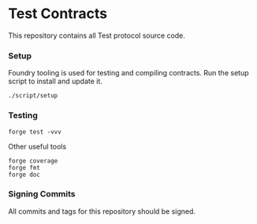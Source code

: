 # Test Contracts

This repository contains all Test protocol source code.


### Setup

Foundry tooling is used for testing and compiling contracts. Run the setup
script to install and update it.

```
./script/setup
```

### Testing

```
forge test -vvv
```

Other useful tools

```
forge coverage
forge fmt
forge doc
```

### Signing Commits

All commits and tags for this repository should be signed.
